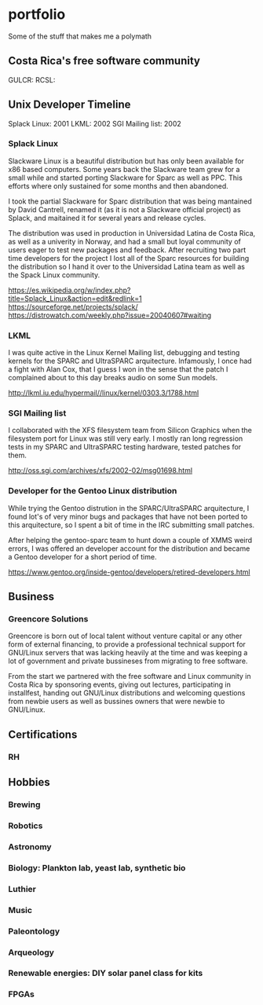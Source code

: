 # portfolio
Some of the stuff that makes me a polymath

## Costa Rica's free software community

GULCR:
RCSL:


## Unix Developer Timeline

Splack Linux: 2001
LKML: 2002
SGI Mailing list: 2002

### Splack Linux
Slackware Linux is a beautiful distribution but has only been available for x86 based computers. Some years back the Slackware team grew for a small while and started porting Slackware for Sparc as well as PPC. This efforts where only sustained for some months and then abandoned.

I took the partial Slackware for Sparc distribution that was being mantained by David Cantrell, renamed it (as it is not a Slackware official project) as Splack, and maitained it for several years and release cycles.

The distribution was used in production in Universidad Latina de Costa Rica, as well as a univerity in Norway, and had a small but loyal community of users eager to test new packages and feedback. After recruiting two part time developers for the project I lost all of the Sparc resources for building the distribution so I hand it over to the Universidad Latina team as well as the Spack Linux community.

https://es.wikipedia.org/w/index.php?title=Splack_Linux&action=edit&redlink=1
https://sourceforge.net/projects/splack/
https://distrowatch.com/weekly.php?issue=20040607#waiting

### LKML

I was quite active in the Linux Kernel Mailing list, debugging and testing kernels for the SPARC and UltraSPARC arquitecture. Infamously, I once had a fight with Alan Cox, that I guess I won in the sense that the patch I complained about to this day breaks audio on some Sun models.

http://lkml.iu.edu/hypermail//linux/kernel/0303.3/1788.html

### SGI Mailing list

I collaborated with the XFS filesystem team from Silicon Graphics when the filesystem port for Linux was still very early. I mostly ran long regression tests in my SPARC and UltraSPARC testing hardware, tested patches for them.

http://oss.sgi.com/archives/xfs/2002-02/msg01698.html

### Developer for the Gentoo Linux distribution
While trying the Gentoo distrution in the SPARC/UltraSPARC arquitecture, I found lot's of very minor bugs and packages that have not been ported to this arquitecture, so I spent a bit of time in the IRC submitting small patches.

After helping the gentoo-sparc team to hunt down a couple of XMMS weird errors, I was offered an developer account for the distribution and became a Gentoo developer for a short period of time.

https://www.gentoo.org/inside-gentoo/developers/retired-developers.html

## Business

### Greencore Solutions

Greencore is born out of local talent without venture capital or any other form of external financing, to provide a professional technical support for GNU/Linux servers that was lacking heavily at the time and was keeping a lot of government and private bussineses from migrating to free software.

From the start we partnered with the free software and Linux community in Costa Rica by sponsoring events, giving out lectures, participating in installfest, handing out GNU/Linux distributions and welcoming questions from newbie users as well as bussines owners that were newbie to GNU/Linux.

## Certifications

### RH

## Hobbies

### Brewing
### Robotics
### Astronomy
### Biology: Plankton lab, yeast lab, synthetic bio
### Luthier
### Music
### Paleontology
### Arqueology
### Renewable energies: DIY solar panel class for kits
### FPGAs
